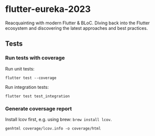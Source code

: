 # flutter-eureka-2023
Reacquainting with modern Flutter &amp; BLoC. Diving back into the Flutter ecosystem and discovering the latest approaches and best practices.

## Tests

### Run tests with coverage

Run unit tests:

```flutter test --coverage```

Run integration tests:

```flutter test test_integration```

### Generate coversage report

Install lcov first, e.g. using brew: `brew install lcov`.

```genhtml coverage/lcov.info -o coverage/html```
